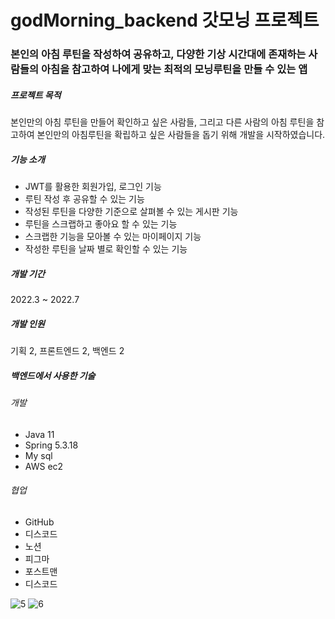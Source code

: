 # godMorning_backend 갓모닝 프로젝트
### 본인의 아침 루틴을 작성하여 공유하고, 다양한 기상 시간대에 존재하는 사람들의 아침을 참고하여 나에게 맞는 최적의 모닝루틴을 만들 수 있는 앱

##### 프로젝트 목적
본인만의 아침 루틴을 만들어 확인하고 싶은 사람들, 그리고 다른 사람의 아침 루틴을 참고하여 본인만의 아침루틴을 확립하고 싶은 사람들을 돕기 위해 개발을 시작하였습니다.

##### 기능 소개
* JWT를 활용한 회원가입, 로그인 기능
* 루틴 작성 후 공유할 수 있는 기능
* 작성된 루틴을 다양한 기준으로 살펴볼 수 있는 게시판 기능
* 루틴을 스크랩하고 좋아요 할 수 있는 기능
* 스크랩한 기능을 모아볼 수 있는 마이페이지 기능
* 작성한 루틴을 날짜 별로 확인할 수 있는 기능

##### 개발 기간
2022.3 ~ 2022.7

##### 개발 인원
기획 2, 프론트엔드 2, 백엔드 2


##### 백엔드에서 사용한 기술
###### 개발 
* Java 11
* Spring 5.3.18
* My sql 
* AWS ec2

###### 협업
* GitHub                
* 디스코드
* 노션
* 피그마
* 포스트맨
* 디스코드


![5](https://user-images.githubusercontent.com/82032462/178155499-b3aba21c-9302-4d48-8537-ebe9b35e24f8.png)
![6](https://user-images.githubusercontent.com/82032462/178155500-d8f44a9f-63fd-40aa-9d1b-4d87d24b7863.png)





